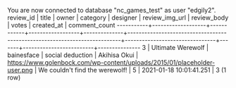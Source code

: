 You are now connected to database "nc_games_test" as user "edgily2".
 review_id |       title       |   owner    |     category     |   designer   |                              review_img_url                               |          review_body           | votes |       created_at        | comment_count 
-----------+-------------------+------------+------------------+--------------+---------------------------------------------------------------------------+--------------------------------+-------+-------------------------+---------------
         3 | Ultimate Werewolf | bainesface | social deduction | Akihisa Okui | https://www.golenbock.com/wp-content/uploads/2015/01/placeholder-user.png | We couldn't find the werewolf! |     5 | 2021-01-18 10:01:41.251 |             3
(1 row)

